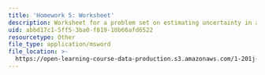 ```yaml
---
title: 'Homework 5: Worksheet'
description: Worksheet for a problem set on estimating uncertainty in a revenue forecast.
uid: abbd17c1-5ff5-3ba0-f819-10b66afd6522
resourcetype: Other
file_type: application/msword
file_location: >-
  https://open-learning-course-data-production.s3.amazonaws.com/1-201j-transportation-systems-analysis-demand-and-economics-fall-2008/abbd17c15ff53ba0f81910b66afd6522_hw_5.xls
---
```

